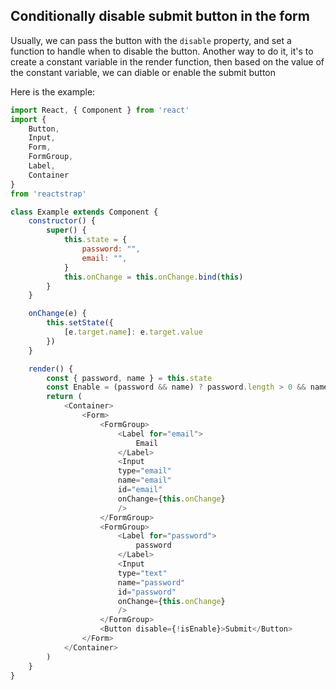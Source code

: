 ## Conditionally disable submit button in the form ##

Usually, we can pass the button with the `disable` property, and set a function to handle when to disable the button.
Another way to do it, it's to create a constant variable in the render function, then based on the value of the constant variable, we can diable or enable the submit button

Here is the example:
```javascript
import React, { Component } from 'react'
import {
    Button,
    Input,
    Form,
    FormGroup,
    Label,
    Container
}
from 'reactstrap'

class Example extends Component {
    constructor() {
        super() {
            this.state = {
                password: "",
                email: "",
            }
            this.onChange = this.onChange.bind(this)
        }
    }

    onChange(e) {
        this.setState({
            [e.target.name]: e.target.value
        })
    }

    render() {
        const { password, name } = this.state
        const Enable = (password && name) ? password.length > 0 && name.length > 0 : false
        return (
            <Container>
                <Form>
                    <FormGroup>
                        <Label for="email">
                            Email
                        </Label>
                        <Input
                        type="email"
                        name="email"
                        id="email"
                        onChange={this.onChange}
                        />
                    </FormGroup>
                    <FormGroup>
                        <Label for="password">
                            password
                        </Label>
                        <Input
                        type="text"
                        name="password"
                        id="password"
                        onChange={this.onChange}
                        />
                    </FormGroup>
                    <Button disable={!isEnable}>Submit</Button>
                </Form>
            </Container>
        )
    }
}
```